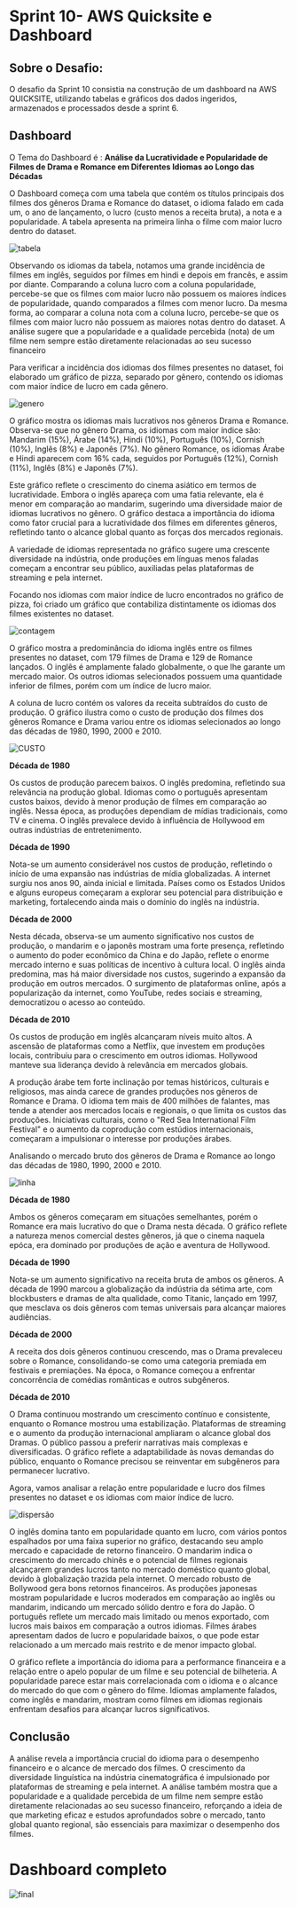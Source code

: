 # **Sprint 10- AWS Quicksite e Dashboard** 

## **Sobre o Desafio:**

O desafio da Sprint 10 consistia na construção de um dashboard na AWS QUICKSITE, utilizando tabelas e gráficos dos dados ingeridos, armazenados e processados desde a sprint 6.

## **Dashboard**

O Tema do Dashboard é : **Análise da Lucratividade e Popularidade de Filmes de Drama e Romance em Diferentes Idiomas ao Longo das Décadas**

O Dashboard começa com uma tabela que contém os títulos principais dos filmes dos gêneros Drama e Romance do dataset, o idioma falado em cada um, o ano de lançamento, o lucro (custo menos a receita bruta), a nota e a popularidade. A tabela apresenta na primeira linha o filme com maior lucro dentro do dataset.

![tabela](../../Sprint_10/Evidências/Tabela_filmes_lucrativos_populares.png)

Observando os idiomas da tabela, notamos uma grande incidência de filmes em inglês, seguidos por filmes em hindi e depois em francês, e assim por diante. Comparando a coluna lucro com a coluna popularidade, percebe-se que os filmes com maior lucro não possuem os maiores índices de popularidade, quando comparados a filmes com menor lucro. Da mesma forma, ao comparar a coluna nota com a coluna lucro, percebe-se que os filmes com maior lucro não possuem as maiores notas dentro do dataset. A análise sugere que a popularidade e a qualidade percebida (nota) de um filme nem sempre estão diretamente relacionadas ao seu sucesso financeiro

Para verificar a incidência dos idiomas dos filmes presentes no dataset, foi elaborado um gráfico de pizza, separado por gênero, contendo os idiomas com maior índice de lucro em cada gênero.

![genero](../../Sprint_10/Evidências/Gráfico_pizza_generos_idomas.png)

O gráfico mostra os idiomas mais lucrativos nos gêneros Drama e Romance. Observa-se que no gênero Drama, os idiomas com maior índice são: Mandarim (15%), Árabe (14%), Hindi (10%), Português (10%), Cornish (10%), Inglês (8%) e Japonês (7%). No gênero Romance, os idiomas Árabe e Hindi aparecem com 16% cada, seguidos por Português (12%), Cornish (11%), Inglês (8%) e Japonês (7%).

Este gráfico reflete o crescimento do cinema asiático em termos de lucratividade. Embora o inglês apareça com uma fatia relevante, ela é menor em comparação ao mandarim, sugerindo uma diversidade maior de idiomas lucrativos no gênero. O gráfico destaca a importância do idioma como fator crucial para a lucratividade dos filmes em diferentes gêneros, refletindo tanto o alcance global quanto as forças dos mercados regionais.

A variedade de idiomas representada no gráfico sugere uma crescente diversidade na indústria, onde produções em línguas menos faladas começam a encontrar seu público, auxiliadas pelas plataformas de streaming e pela internet.

Focando nos idiomas com maior índice de lucro encontrados no gráfico de pizza, foi criado um gráfico que contabiliza distintamente os idiomas dos filmes existentes no dataset. 

![contagem](../../Sprint_10/Evidências/Grafico_barras_horizontal_contagem_filme_idoma.png)

O gráfico mostra a predominância do idioma inglês entre os filmes presentes no dataset, com 179 filmes de Drama e 129 de Romance lançados. O inglês é amplamente falado globalmente, o que lhe garante um mercado maior. Os outros idiomas selecionados possuem uma quantidade inferior de filmes, porém com um índice de lucro maior.

A coluna de lucro contém os valores da receita subtraídos do custo de produção. O gráfico ilustra como o custo de produção dos filmes dos gêneros Romance e Drama variou entre os idiomas selecionados ao longo das décadas de 1980, 1990, 2000 e 2010.

![CUSTO](../../Sprint_10/Evidências/Gráfico_barras_custo_decadas_idioma.png)

**Década de 1980**

Os custos de produção parecem baixos. O inglês predomina, refletindo sua relevância na produção global. Idiomas como o português apresentam custos baixos, devido à menor produção de filmes em comparação ao inglês. Nessa época, as produções dependiam de mídias tradicionais, como TV e cinema. O inglês prevalece devido à influência de Hollywood em outras indústrias de entretenimento.

**Década de 1990**

Nota-se um aumento considerável nos custos de produção, refletindo o início de uma expansão nas indústrias de mídia globalizadas. A internet surgiu nos anos 90, ainda inicial e limitada. Países como os Estados Unidos e alguns europeus começaram a explorar seu potencial para distribuição e marketing, fortalecendo ainda mais o domínio do inglês na indústria.

**Década de 2000**

Nesta década, observa-se um aumento significativo nos custos de produção, o mandarim e o japonês mostram uma forte presença, refletindo o aumento do poder econômico da China e do Japão, reflete o enorme mercado interno e suas políticas de incentivo à cultura local. O inglês ainda predomina, mas há maior diversidade nos custos, sugerindo a expansão da produção em outros mercados. O surgimento de plataformas online, após a popularização da internet, como YouTube, redes sociais e streaming, democratizou o acesso ao conteúdo. 

**Década de 2010**

Os custos de produção em inglês alcançaram níveis muito altos. A ascensão de plataformas como a Netflix, que investem em produções locais, contribuiu para o crescimento em outros idiomas. Hollywood manteve sua liderança devido à relevância em mercados globais.

A produção árabe tem forte inclinação por temas históricos, culturais e religiosos, mas ainda carece de grandes produções nos gêneros de Romance e Drama. O idioma tem mais de 400 milhões de falantes, mas tende a atender aos mercados locais e regionais, o que limita os custos das produções. Iniciativas culturais, como o "Red Sea International Film Festival" e o aumento da coprodução com estúdios internacionais, começaram a impulsionar o interesse por produções árabes.

Analisando o mercado bruto dos gêneros de Drama e Romance ao longo das décadas de 1980, 1990, 2000 e 2010.

![linha](../../Sprint_10/Evidências/Gráfico_linha_receita_decadas.png)

**Década de 1980**

Ambos os gêneros começaram em situações semelhantes, porém o Romance era mais lucrativo do que o Drama nesta década. O gráfico reflete a natureza menos comercial destes gêneros, já que o cinema naquela epóca, era dominado por produções de ação e aventura de Hollywood.

**Década de 1990**

Nota-se um aumento significativo na receita bruta de ambos os gêneros. A década de 1990 marcou a globalização da indústria da sétima arte, com blockbusters e dramas de alta qualidade, como Titanic, lançado em 1997, que mesclava os dois gêneros com temas universais para alcançar maiores audiências.

**Década de 2000**

A receita dos dois gêneros continuou crescendo, mas o Drama prevaleceu sobre o Romance, consolidando-se como uma categoria premiada em festivais e premiações. Na época, o Romance começou a enfrentar concorrência de comédias românticas e outros subgêneros.

**Década de 2010**

O Drama continuou mostrando um crescimento contínuo e consistente, enquanto o Romance mostrou uma estabilização. Plataformas de streaming e o aumento da produção internacional ampliaram o alcance global dos Dramas. O público passou a preferir narrativas mais complexas e diversificadas. O gráfico reflete a adaptabilidade às novas demandas do público, enquanto o Romance precisou se reinventar em subgêneros para permanecer lucrativo.

Agora, vamos analisar a relação entre popularidade e lucro dos filmes presentes no dataset e os idiomas com maior índice de lucro.

![dispersão](../../Sprint_10/Evidências/Grafico_dispersão_popularidade_lucro.png)

O inglês domina tanto em popularidade quanto em lucro, com vários pontos espalhados por uma faixa superior no gráfico, destacando seu amplo mercado e capacidade de retorno financeiro. O mandarim indica o crescimento do mercado chinês e o potencial de filmes regionais alcançarem grandes lucros tanto no mercado doméstico quanto global, devido à globalização trazida pela internet. O mercado robusto de Bollywood gera bons retornos financeiros. As produções japonesas mostram popularidade e lucros moderados em comparação ao inglês ou mandarim, indicando um mercado sólido dentro e fora do Japão. O português reflete um mercado mais limitado ou menos exportado, com lucros mais baixos em comparação a outros idiomas. Filmes árabes apresentam dados de lucro e popularidade baixos, o que pode estar relacionado a um mercado mais restrito e de menor impacto global.

O gráfico reflete a importância do idioma para a performance financeira e a relação entre o apelo popular de um filme e seu potencial de bilheteria. A popularidade parece estar mais correlacionada com o idioma e o alcance do mercado do que com o gênero do filme. Idiomas amplamente falados, como inglês e mandarim, mostram como filmes em idiomas regionais enfrentam desafios para alcançar lucros significativos.

## **Conclusão**

A análise revela a importância crucial do idioma para o desempenho financeiro e o alcance de mercado dos filmes. O crescimento da diversidade linguística na indústria cinematográfica é impulsionado por plataformas de streaming e pela internet. A análise também mostra que a popularidade e a qualidade percebida de um filme nem sempre estão diretamente relacionadas ao seu sucesso financeiro, reforçando a ideia de que marketing eficaz e estudos aprofundados sobre o mercado, tanto global quanto regional, são essenciais para maximizar o desempenho dos filmes.

# **Dashboard completo**

![final](../../Sprint_10/Evidências/Dashboard_final.png)
